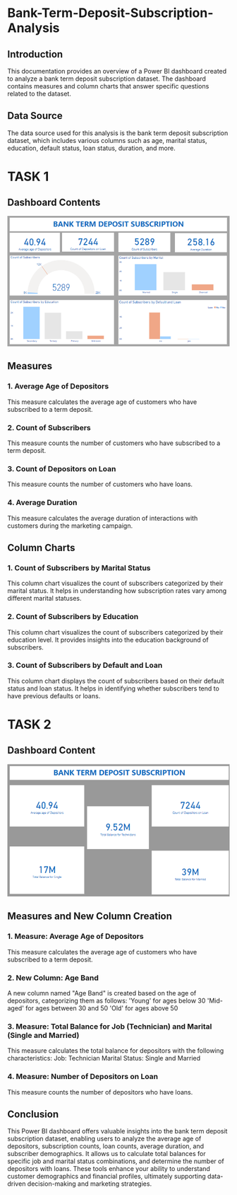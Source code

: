# Bank-Term-Deposit-Subscription-Analysis
## Introduction
This documentation provides an overview of a Power BI dashboard created to analyze a bank term deposit subscription dataset. The dashboard contains measures and column charts that answer specific questions related to the dataset.
## Data Source
The data source used for this analysis is the bank term deposit subscription dataset, which includes various columns such as age, marital status, education, default status, loan status, duration, and more.
# TASK 1
## Dashboard Contents
![](https://github.com/AnietieJohnson/Bank-Term-Deposit-Subscription-Analysis/blob/main/Task%203.png)
## Measures
### 1. Average Age of Depositors
This measure calculates the average age of customers who have subscribed to a term deposit.
### 2. Count of Subscribers
This measure counts the number of customers who have subscribed to a term deposit.
### 3. Count of Depositors on Loan
This measure counts the number of customers who have loans.
### 4. Average Duration
This measure calculates the average duration of interactions with customers during the marketing campaign.
## Column Charts
### 1. Count of Subscribers by Marital Status
This column chart visualizes the count of subscribers categorized by their marital status. It helps in understanding how subscription rates vary among different marital statuses.
### 2. Count of Subscribers by Education
This column chart visualizes the count of subscribers categorized by their education level. It provides insights into the education background of subscribers.
### 3. Count of Subscribers by Default and Loan
This column chart displays the count of subscribers based on their default status and loan status. It helps in identifying whether subscribers tend to have previous defaults or loans.

# TASK 2
## Dashboard Content
![](https://github.com/AnietieJohnson/Bank-Term-Deposit-Subscription-Analysis/blob/main/Task%204.png)
## Measures and New Column Creation
### 1. Measure: Average Age of Depositors
This measure calculates the average age of customers who have subscribed to a term deposit.
### 2. New Column: Age Band
A new column named "Age Band" is created based on the age of depositors, categorizing them as follows:
'Young' for ages below 30
'Mid-aged' for ages between 30 and 50
'Old' for ages above 50
### 3. Measure: Total Balance for Job (Technician) and Marital (Single and Married)
This measure calculates the total balance for depositors with the following characteristics:
Job: Technician
Marital Status: Single and Married
### 4. Measure: Number of Depositors on Loan
This measure counts the number of depositors who have loans.

## Conclusion
This Power BI dashboard offers valuable insights into the bank term deposit subscription dataset, enabling users to analyze the average age of depositors, subscription counts, loan counts, average duration, and subscriber demographics. It allows us to calculate total balances for specific job and marital status combinations, and determine the number of depositors with loans. These tools enhance your ability to understand customer demographics and financial profiles, ultimately supporting data-driven decision-making and marketing strategies.

